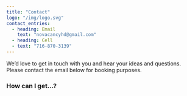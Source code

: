 ```yaml
---
title: "Contact"
logo: "/img/logo.svg"
contact_entries:
  - heading: Email
    text: "novacancyhd@gmail.com"
  - heading: Cell
  - text: "716-870-3139"
---
```


We’d love to get in touch with you and hear your ideas and
questions. Please contact the email below for booking purposes.

<h3 class="f4 b lh-title mb2">How can I get…?</h3>


